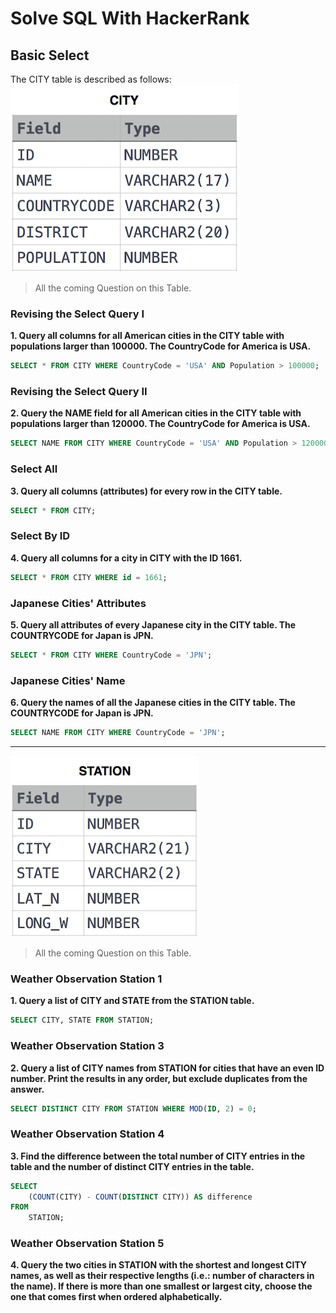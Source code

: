 # Solve SQL With HackerRank

## Basic Select 

The CITY table is described as follows:
<br>
![alt text](sql-CITY.jpg)

> All the coming Question on this Table.
### Revising the Select Query I
**1. Query all columns for all American cities in the CITY table with populations larger than 100000. The CountryCode for America is USA.**

```sql
SELECT * FROM CITY WHERE CountryCode = 'USA' AND Population > 100000;
```

### Revising the Select Query II
**2. Query the NAME field for all American cities in the CITY table with populations larger than 120000. The CountryCode for America is USA.**

```sql
SELECT NAME FROM CITY WHERE CountryCode = 'USA' AND Population > 120000;
```

### Select All
**3. Query all columns (attributes) for every row in the CITY table.**

```sql
SELECT * FROM CITY;
```

### Select By ID
**4. Query all columns for a city in CITY with the ID 1661.**

```sql
SELECT * FROM CITY WHERE id = 1661;
```

### Japanese Cities' Attributes
**5. Query all attributes of every Japanese city in the CITY table. The COUNTRYCODE for Japan is JPN.**

```sql
SELECT * FROM CITY WHERE CountryCode = 'JPN';
```

### Japanese Cities' Name
**6. Query the names of all the Japanese cities in the CITY table. The COUNTRYCODE for Japan is JPN.**

```sql 
SELECT NAME FROM CITY WHERE CountryCode = 'JPN';
```


<hr>

![alt text](SQL-Station.jpg)

> All the coming Question on this Table.
### Weather Observation Station 1
**1. Query a list of CITY and STATE from the STATION table.**

```sql 
SELECT CITY, STATE FROM STATION;
```
### Weather Observation Station 3
**2. Query a list of CITY names from STATION for cities that have an even ID number. Print the results in any order, but exclude duplicates from the answer.**

```sql
SELECT DISTINCT CITY FROM STATION WHERE MOD(ID, 2) = 0;
```

### Weather Observation Station 4
**3. Find the difference between the total number of CITY entries in the table and the number of distinct CITY entries in the table.**
```sql
SELECT 
    (COUNT(CITY) - COUNT(DISTINCT CITY)) AS difference
FROM 
    STATION;
```

### Weather Observation Station 5
**4. Query the two cities in STATION with the shortest and longest CITY names, as well as their respective lengths (i.e.: number of characters in the name). If there is more than one smallest or largest city, choose the one that comes first when ordered alphabetically.**
```sql

```